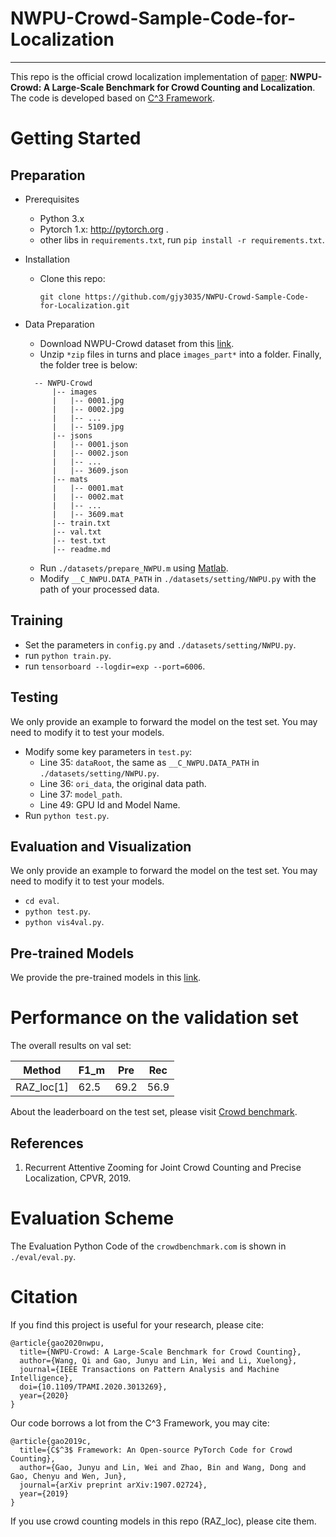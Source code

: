 # NWPU-Crowd-Sample-Code-for-Localization

---

This repo is the official crowd localization implementation of [paper](https://arxiv.org/abs/2001.03360): **NWPU-Crowd: A Large-Scale Benchmark for Crowd Counting and Localization**. The code is developed based on [C^3 Framework](https://github.com/gjy3035/C-3-Framework). 



# Getting Started

## Preparation
- Prerequisites
  - Python 3.x
  - Pytorch 1.x: http://pytorch.org .
  - other libs in ```requirements.txt```, run ```pip install -r requirements.txt```.

- Installation
  - Clone this repo:
    ```
    git clone https://github.com/gjy3035/NWPU-Crowd-Sample-Code-for-Localization.git
    ```
    
- Data Preparation
  - Download NWPU-Crowd dataset from this [link](https://mailnwpueducn-my.sharepoint.com/personal/gjy3035_mail_nwpu_edu_cn/_layouts/15/onedrive.aspx?id=%2Fpersonal%2Fgjy3035%5Fmail%5Fnwpu%5Fedu%5Fcn%2FDocuments%2F%E8%AE%BA%E6%96%87%E5%BC%80%E6%BA%90%E6%95%B0%E6%8D%AE%2FNWPU%2DCrowd&originalPath=aHR0cHM6Ly9tYWlsbndwdWVkdWNuLW15LnNoYXJlcG9pbnQuY29tLzpmOi9nL3BlcnNvbmFsL2dqeTMwMzVfbWFpbF9ud3B1X2VkdV9jbi9Fc3ViTXA0OHd3SkRpSDBZbFQ4Mk5ZWUJtWTlMMHMtRnByckJjb2FBSmtJMXJ3P3J0aW1lPWdxTkxjV0dTMTBn). 
  - Unzip ```*zip``` files in turns and place ```images_part*``` into a folder. Finally, the folder tree is below:
  ```
    -- NWPU-Crowd
        |-- images
        |   |-- 0001.jpg
        |   |-- 0002.jpg
        |   |-- ...
        |   |-- 5109.jpg
        |-- jsons
        |   |-- 0001.json
        |   |-- 0002.json
        |   |-- ...
        |   |-- 3609.json
        |-- mats
        |   |-- 0001.mat
        |   |-- 0002.mat
        |   |-- ...
        |   |-- 3609.mat
        |-- train.txt
        |-- val.txt
        |-- test.txt
        |-- readme.md
    ```
  - Run ```./datasets/prepare_NWPU.m``` using [Matlab](https://www.mathworks.com/). 
  - Modify ```__C_NWPU.DATA_PATH``` in ```./datasets/setting/NWPU.py``` with the path of your processed data.


## Training

- Set the parameters in ```config.py``` and ```./datasets/setting/NWPU.py```.
- run ```python train.py```.
- run ```tensorboard --logdir=exp --port=6006```.

## Testing

We only provide an example to forward the model on the test set. You may need to modify it to test your models.

- Modify some key parameters in ```test.py```: 
  - Line 35: ```dataRoot```, the same as ```__C_NWPU.DATA_PATH``` in ```./datasets/setting/NWPU.py```.
  - Line 36: ```ori_data```, the original data path.
  - Line 37: ```model_path```.  
  - Line 49: GPU Id and Model Name. 
- Run ```python test.py```. 

## Evaluation and Visualization

We only provide an example to forward the model on the test set. You may need to modify it to test your models.
- ```cd eval```.
- ```python test.py```. 
- ```python vis4val.py```. 


## Pre-trained Models

We provide the pre-trained models in this [link](http://share.crowdbenchmark.com:2443/home/Pre-trained_Models_NWPU-Crowd). 

# Performance on the validation set

The overall results on val set:

|   Method   |  F1_m |  Pre  |  Rec  |
|------------|-------|-------|--------|
| RAZ_loc[1]   | 62.5| 69.2  | 56.9 |



About the leaderboard on the test set, please visit [Crowd benchmark](https://crowdbenchmark.com/nwpucrowdloc.html).  

## References

1. Recurrent Attentive Zooming for Joint Crowd Counting and Precise Localization, CPVR, 2019.


# Evaluation Scheme 

The Evaluation Python Code of the ```crowdbenchmark.com``` is shown in ```./eval/eval.py```. 

# Citation
If you find this project is useful for your research, please cite:
```
@article{gao2020nwpu,
  title={NWPU-Crowd: A Large-Scale Benchmark for Crowd Counting},
  author={Wang, Qi and Gao, Junyu and Lin, Wei and Li, Xuelong},
  journal={IEEE Transactions on Pattern Analysis and Machine Intelligence},
  doi={10.1109/TPAMI.2020.3013269},
  year={2020}
}
```

Our code borrows a lot from the C^3 Framework, you may cite:
```
@article{gao2019c,
  title={C$^3$ Framework: An Open-source PyTorch Code for Crowd Counting},
  author={Gao, Junyu and Lin, Wei and Zhao, Bin and Wang, Dong and Gao, Chenyu and Wen, Jun},
  journal={arXiv preprint arXiv:1907.02724},
  year={2019}
}
```
If you use crowd counting models in this repo (RAZ_loc), please cite them. 



